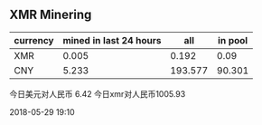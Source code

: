 ## XMR Minering

|currency|mined in last 24 hours|all|in pool|
|---|---|---|---|
|XMR|0.005|0.192|0.09|
|CNY|5.233|193.577|90.301|

今日美元对人民币 6.42	今日xmr对人民币1005.93


2018-05-29 19:10
